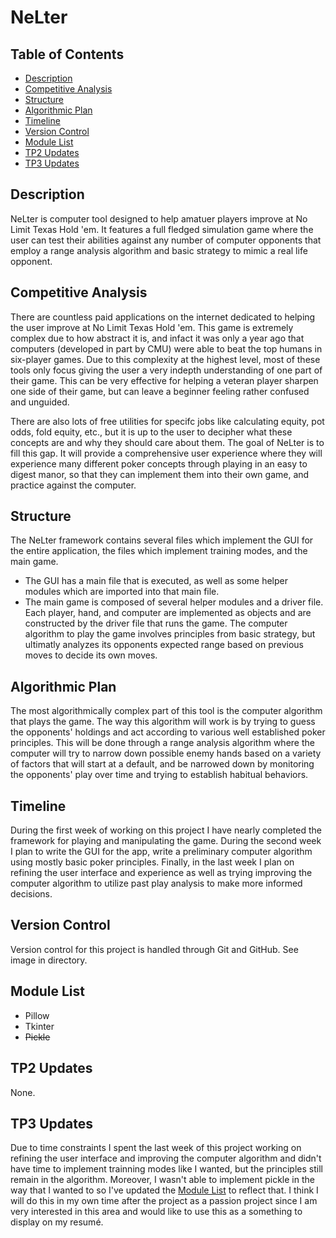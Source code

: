 # NeLter <!-- omit in toc -->

## Table of Contents <!-- omit in toc -->

- [Description](#description)
- [Competitive Analysis](#competitive-analysis)
- [Structure](#structure)
- [Algorithmic Plan](#algorithmic-plan)
- [Timeline](#timeline)
- [Version Control](#version-control)
- [Module List](#module-list)
- [TP2 Updates](#tp2-updates)
- [TP3 Updates](#tp3-updates)

## Description

NeLter is computer tool designed to help amatuer players improve at No Limit Texas Hold 'em.
It features a full fledged simulation game where the user can test their abilities against any number of computer opponents that employ a range analysis algorithm and basic strategy to mimic a real life opponent.

## Competitive Analysis

There are countless paid applications on the internet dedicated to helping the user improve at No Limit Texas Hold 'em. This game is extremely complex due to how abstract it is, and infact it was only a year ago that computers (developed in part by CMU) were able to beat the top humans in six-player games. Due to this complexity at the highest level, most of these tools only focus giving the user a very indepth understanding of one part of their game. This can be very effective for helping a veteran player sharpen one side of their game, but can leave a beginner feeling rather confused and unguided.

There are also lots of free utilities for specifc jobs like calculating equity, pot odds, fold equity, etc., but it is up to the user to decipher what these concepts are and why they should care about them. The goal of NeLter is to fill this gap. It will provide a comprehensive user experience where they will experience many different poker concepts through playing in an easy to digest manor, so that they can implement them into their own game, and practice against the computer.

## Structure

The NeLter framework contains several files which implement the GUI for the entire application, the files which implement training modes, and the main game. 

- The GUI has a main file that is executed, as well as some helper modules which are imported into that main file.
- The main game is composed of several helper modules and a driver file. Each player, hand, and computer are implemented as objects and are constructed by the driver file that runs the game. The computer algorithm to play the game involves principles from basic strategy, but ultimatly analyzes its opponents expected range based on previous moves to decide its own moves.

## Algorithmic Plan

The most algorithmically complex part of this tool is the computer algorithm that plays the game. The way this algorithm will work is by trying to guess the opponents' holdings and act according to various well established poker principles. This will be done through a range analysis algorithm where the computer will try to narrow down possible enemy hands based on a variety of factors that will start at a default, and be narrowed down by monitoring the opponents' play over time and trying to establish habitual behaviors.

## Timeline

During the first week of working on this project I have nearly completed the framework for playing and manipulating the game. During the second week I plan to write the GUI for the app, write a preliminary computer algorithm using mostly basic poker principles. Finally, in the last week I plan on refining the user interface and experience as well as trying improving the computer algorithm to utilize past play analysis to make more informed decisions.

## Version Control

Version control for this project is handled through Git and GitHub. See image in directory.

## Module List

- Pillow
- Tkinter
- ~~Pickle~~

## TP2 Updates

None.

## TP3 Updates

Due to time constraints I spent the last week of this project working on refining the user interface and improving the computer algorithm and didn't have time to implement trainning modes like I wanted, but the principles still remain in the algorithm. Moreover, I wasn't able to implement pickle in the way that I wanted to so I've updated the [Module List](#module-list) to reflect that. I think I will do this in my own time after the project as a passion project since I am very interested in this area and would like to use this as a something to display on my resumé. 
